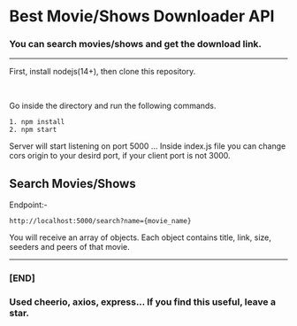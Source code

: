 # Best Movie/Shows Downloader API

### You can search movies/shows and get the download link.

<hr>

First, install nodejs(14+), then clone this repository.

<br>

Go inside the directory and run the following commands.

```
1. npm install
2. npm start
```

Server will start listening on port 5000 ... Inside index.js file you can change cors origin to your desird port, if your client port is not 3000.

## Search Movies/Shows

Endpoint:-

```
http://localhost:5000/search?name={movie_name}
```

You will receive an array of objects. Each object contains title, link, size, seeders and peers of that movie.

<hr>

### [END]

### Used cheerio, axios, express... If you find this useful, leave a star.
